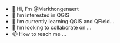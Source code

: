 - 👋 Hi, I’m @Markhongenaert
- 👀 I’m interested in QGIS
- 🌱 I’m currently learning QGIS and QField...
- 💞️ I’m looking to collaborate on ...
- 📫 How to reach me ...

<!---
Markhongenaert/Markhongenaert is a ✨ special ✨ repository because its `README.md` (this file) appears on your GitHub profile.
You can click the Preview link to take a look at your changes.
--->
